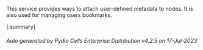 






This service provides ways to attach user-defined metadata to nodes. It is also used for managing users bookmarks.

[:summary]

###### Auto generated by Pydio Cells Enterprise Distribution v4.2.5 on 17-Jul-2023
